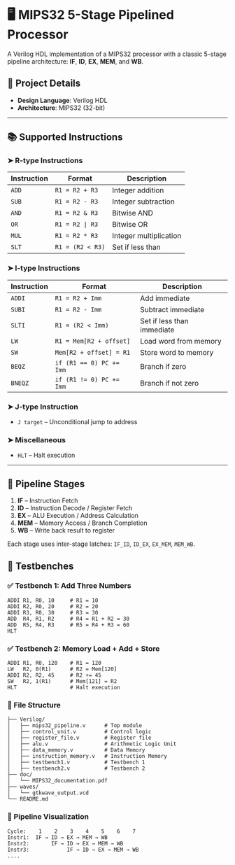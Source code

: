 # 🖥️ MIPS32 5-Stage Pipelined Processor
A Verilog HDL implementation of a MIPS32 processor with a classic 5-stage pipeline architecture: **IF**, **ID**, **EX**, **MEM**, and **WB**.

## 📌 Project Details
- **Design Language**: Verilog HDL  
- **Architecture**: MIPS32 (32-bit)

---

## 📚 Supported Instructions

### ➤ **R-type Instructions**
| Instruction | Format            | Description                     |
|------------|-------------------|---------------------------------|
| `ADD`      | `R1 = R2 + R3`    | Integer addition                |
| `SUB`      | `R1 = R2 - R3`    | Integer subtraction             |
| `AND`      | `R1 = R2 & R3`    | Bitwise AND                     |
| `OR`       | `R1 = R2 \| R3`   | Bitwise OR                      |
| `MUL`      | `R1 = R2 * R3`    | Integer multiplication          |
| `SLT`      | `R1 = (R2 < R3)`  | Set if less than                |

### ➤ **I-type Instructions**
| Instruction | Format                    | Description                  |
|------------|---------------------------|------------------------------|
| `ADDI`     | `R1 = R2 + Imm`           | Add immediate                |
| `SUBI`     | `R1 = R2 - Imm`           | Subtract immediate           |
| `SLTI`     | `R1 = (R2 < Imm)`         | Set if less than immediate   |
| `LW`       | `R1 = Mem[R2 + offset]`   | Load word from memory        |
| `SW`       | `Mem[R2 + offset] = R1`   | Store word to memory         |
| `BEQZ`     | `if (R1 == 0) PC += Imm`  | Branch if zero               |
| `BNEQZ`    | `if (R1 != 0) PC += Imm`  | Branch if not zero           |

### ➤ **J-type Instruction**
- `J target` – Unconditional jump to address

### ➤ **Miscellaneous**
- `HLT` – Halt execution

---

## 🔁 Pipeline Stages

1. **IF** – Instruction Fetch
2. **ID** – Instruction Decode / Register Fetch
3. **EX** – ALU Execution / Address Calculation
4. **MEM** – Memory Access / Branch Completion
5. **WB** – Write back result to register

Each stage uses inter-stage latches: `IF_ID`, `ID_EX`, `EX_MEM`, `MEM_WB`.



## 🧪 Testbenches

### ✅ Testbench 1: Add Three Numbers
```assembly
ADDI R1, R0, 10     # R1 = 10
ADDI R2, R0, 20     # R2 = 20
ADDI R3, R0, 30     # R3 = 30
ADD  R4, R1, R2     # R4 = R1 + R2 = 30
ADD  R5, R4, R3     # R5 = R4 + R3 = 60
HLT

```


### ✅ Testbench 2: Memory Load + Add + Store
```assembly
ADDI R1, R0, 120    # R1 = 120
LW   R2, 0(R1)      # R2 = Mem[120]
ADDI R2, R2, 45     # R2 += 45
SW   R2, 1(R1)      # Mem[121] = R2
HLT                 # Halt execution
```


### 🔧 File Structure
```
├── Verilog/
│   ├── mips32_pipeline.v      # Top module
│   ├── control_unit.v         # Control logic
│   ├── register_file.v        # Register file
│   ├── alu.v                  # Arithmetic Logic Unit
│   ├── data_memory.v          # Data Memory
│   ├── instruction_memory.v   # Instruction Memory
│   ├── testbench1.v           # Testbench 1
│   ├── testbench2.v           # Testbench 2
├── doc/
│   └── MIPS32_documentation.pdf
├── waves/
│   └── gtkwave_output.vcd
└── README.md
```

### 🧠 Pipeline Visualization
```
Cycle:    1    2    3    4    5    6    7
Instr1:  IF → ID → EX → MEM → WB
Instr2:       IF → ID → EX → MEM → WB
Instr3:            IF → ID → EX → MEM → WB
....
```




